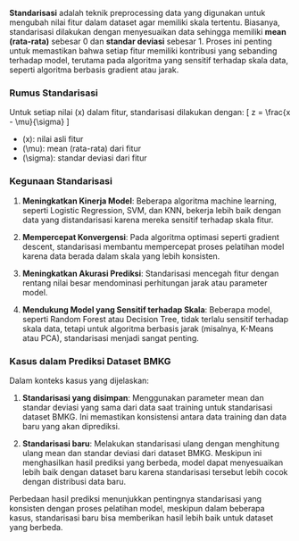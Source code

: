 

**Standarisasi** adalah teknik preprocessing data yang digunakan untuk mengubah nilai fitur dalam dataset agar memiliki skala tertentu. Biasanya, standarisasi dilakukan dengan menyesuaikan data sehingga memiliki **mean (rata-rata)** sebesar 0 dan **standar deviasi** sebesar 1. Proses ini penting untuk memastikan bahwa setiap fitur memiliki kontribusi yang sebanding terhadap model, terutama pada algoritma yang sensitif terhadap skala data, seperti algoritma berbasis gradient atau jarak.

### Rumus Standarisasi
Untuk setiap nilai \(x\) dalam fitur, standarisasi dilakukan dengan:
\[
z = \frac{x - \mu}{\sigma}
\]
- \(x\): nilai asli fitur
- \(\mu\): mean (rata-rata) dari fitur
- \(\sigma\): standar deviasi dari fitur

### Kegunaan Standarisasi
1. **Meningkatkan Kinerja Model**: Beberapa algoritma machine learning, seperti Logistic Regression, SVM, dan KNN, bekerja lebih baik dengan data yang distandarisasi karena mereka sensitif terhadap skala fitur.
   
2. **Mempercepat Konvergensi**: Pada algoritma optimasi seperti gradient descent, standarisasi membantu mempercepat proses pelatihan model karena data berada dalam skala yang lebih konsisten.

3. **Meningkatkan Akurasi Prediksi**: Standarisasi mencegah fitur dengan rentang nilai besar mendominasi perhitungan jarak atau parameter model.

4. **Mendukung Model yang Sensitif terhadap Skala**: Beberapa model, seperti Random Forest atau Decision Tree, tidak terlalu sensitif terhadap skala data, tetapi untuk algoritma berbasis jarak (misalnya, K-Means atau PCA), standarisasi menjadi sangat penting.

### Kasus dalam Prediksi Dataset BMKG
Dalam konteks kasus yang dijelaskan:
1. **Standarisasi yang disimpan**: Menggunakan parameter mean dan standar deviasi yang sama dari data saat training untuk standarisasi dataset BMKG. Ini memastikan konsistensi antara data training dan data baru yang akan diprediksi.

2. **Standarisasi baru**: Melakukan standarisasi ulang dengan menghitung ulang mean dan standar deviasi dari dataset BMKG. Meskipun ini menghasilkan hasil prediksi yang berbeda, model dapat menyesuaikan lebih baik dengan dataset baru karena standarisasi tersebut lebih cocok dengan distribusi data baru.

Perbedaan hasil prediksi menunjukkan pentingnya standarisasi yang konsisten dengan proses pelatihan model, meskipun dalam beberapa kasus, standarisasi baru bisa memberikan hasil lebih baik untuk dataset yang berbeda.
